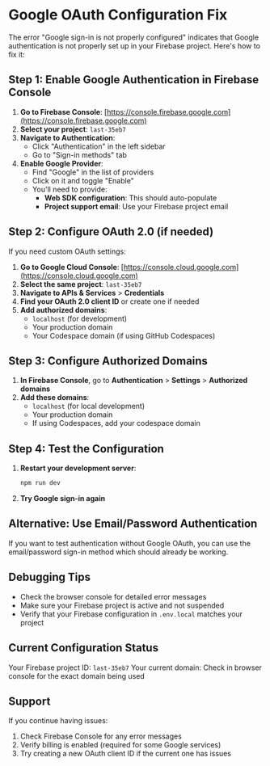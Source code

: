 # Google OAuth Configuration Fix

The error "Google sign-in is not properly configured" indicates that Google authentication is not properly set up in your Firebase project. Here's how to fix it:

## Step 1: Enable Google Authentication in Firebase Console

1. **Go to Firebase Console**: [https://console.firebase.google.com](https://console.firebase.google.com)
2. **Select your project**: `last-35eb7`
3. **Navigate to Authentication**: 
   - Click "Authentication" in the left sidebar
   - Go to "Sign-in methods" tab
4. **Enable Google Provider**:
   - Find "Google" in the list of providers
   - Click on it and toggle "Enable"
   - You'll need to provide:
     - **Web SDK configuration**: This should auto-populate
     - **Project support email**: Use your Firebase project email

## Step 2: Configure OAuth 2.0 (if needed)

If you need custom OAuth settings:

1. **Go to Google Cloud Console**: [https://console.cloud.google.com](https://console.cloud.google.com)
2. **Select the same project**: `last-35eb7`
3. **Navigate to APIs & Services** > **Credentials**
4. **Find your OAuth 2.0 client ID** or create one if needed
5. **Add authorized domains**:
   - `localhost` (for development)
   - Your production domain
   - Your Codespace domain (if using GitHub Codespaces)

## Step 3: Configure Authorized Domains

1. **In Firebase Console**, go to **Authentication** > **Settings** > **Authorized domains**
2. **Add these domains**:
   - `localhost` (for local development)
   - Your production domain
   - If using Codespaces, add your codespace domain

## Step 4: Test the Configuration

1. **Restart your development server**:
   ```bash
   npm run dev
   ```

2. **Try Google sign-in again**

## Alternative: Use Email/Password Authentication

If you want to test authentication without Google OAuth, you can use the email/password sign-in method which should already be working.

## Debugging Tips

- Check the browser console for detailed error messages
- Make sure your Firebase project is active and not suspended
- Verify that your Firebase configuration in `.env.local` matches your project

## Current Configuration Status

Your Firebase project ID: `last-35eb7`
Your current domain: Check in browser console for the exact domain being used

## Support

If you continue having issues:
1. Check Firebase Console for any error messages
2. Verify billing is enabled (required for some Google services)
3. Try creating a new OAuth client ID if the current one has issues
